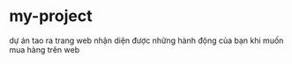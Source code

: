 # my-project
dự án tao ra trang web nhận diện được những hành động của bạn khi muốn mua hàng trên web

